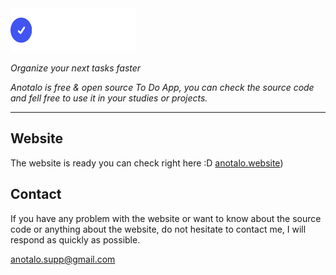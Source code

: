 
<a href="/" target="_blank">
    <img src="./.github/logo-light.svg" alt="Anotalo" width="200" height="70">
</a>


_Organize your next tasks faster_

_Anotalo is free & open source To Do App, you can check the source code and fell free to use it in your studies or projects._

------

## Website

The website is ready you can check right here :D [anotalo.website](https://www.anotalo.website/))

## Contact

If you have any problem with the website or want to know about the source code or anything about the website, do not hesitate to contact me, I will respond as quickly as possible.

anotalo.supp@gmail.com